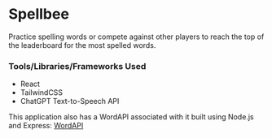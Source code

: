 # Spellbee
Practice spelling words or compete against other players to reach the top of the leaderboard for the most spelled words.

### Tools/Libraries/Frameworks Used
- React
- TailwindCSS
- ChatGPT Text-to-Speech API  

This application also has a WordAPI associated with it built using Node.js and Express: [WordAPI](link)